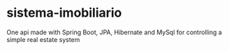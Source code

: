 # sistema-imobiliario

One api made with Spring Boot, JPA, Hibernate and MySql for controlling a simple real estate system
